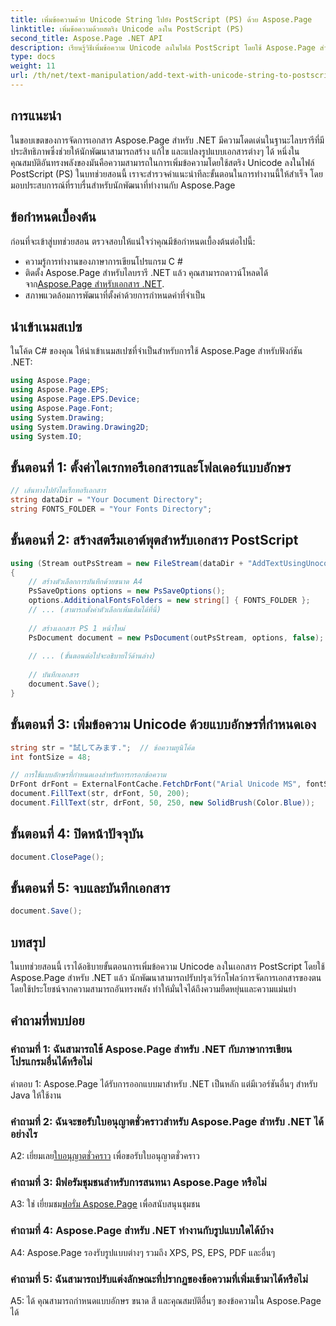 ```yaml
---
title: เพิ่มข้อความด้วย Unicode String ไปยัง PostScript (PS) ด้วย Aspose.Page
linktitle: เพิ่มข้อความด้วยสตริง Unicode ลงใน PostScript (PS)
second_title: Aspose.Page .NET API
description: เรียนรู้วิธีเพิ่มข้อความ Unicode ลงในไฟล์ PostScript โดยใช้ Aspose.Page สำหรับ .NET ปรับปรุงการจัดการเอกสารได้อย่างง่ายดาย
type: docs
weight: 11
url: /th/net/text-manipulation/add-text-with-unicode-string-to-postscript-ps/
---
```

## การแนะนำ

ในขอบเขตของการจัดการเอกสาร Aspose.Page สำหรับ .NET มีความโดดเด่นในฐานะไลบรารีที่มีประสิทธิภาพซึ่งช่วยให้นักพัฒนาสามารถสร้าง แก้ไข และแปลงรูปแบบเอกสารต่างๆ ได้ หนึ่งในคุณสมบัติอันทรงพลังของมันคือความสามารถในการเพิ่มข้อความโดยใช้สตริง Unicode ลงในไฟล์ PostScript (PS) ในบทช่วยสอนนี้ เราจะสำรวจคำแนะนำทีละขั้นตอนในการทำงานนี้ให้สำเร็จ โดยมอบประสบการณ์ที่ราบรื่นสำหรับนักพัฒนาที่ทำงานกับ Aspose.Page

## ข้อกำหนดเบื้องต้น

ก่อนที่จะเข้าสู่บทช่วยสอน ตรวจสอบให้แน่ใจว่าคุณมีข้อกำหนดเบื้องต้นต่อไปนี้:

- ความรู้การทำงานของภาษาการเขียนโปรแกรม C #
-  ติดตั้ง Aspose.Page สำหรับไลบรารี .NET แล้ว คุณสามารถดาวน์โหลดได้จาก[Aspose.Page สำหรับเอกสาร .NET](https://reference.aspose.com/page/net/).
- สภาพแวดล้อมการพัฒนาที่ตั้งค่าด้วยการกำหนดค่าที่จำเป็น

## นำเข้าเนมสเปซ

ในโค้ด C# ของคุณ ให้นำเข้าเนมสเปซที่จำเป็นสำหรับการใช้ Aspose.Page สำหรับฟังก์ชัน .NET:

```csharp
using Aspose.Page;
using Aspose.Page.EPS;
using Aspose.Page.EPS.Device;
using Aspose.Page.Font;
using System.Drawing;
using System.Drawing.Drawing2D;
using System.IO;
```

## ขั้นตอนที่ 1: ตั้งค่าไดเรกทอรีเอกสารและโฟลเดอร์แบบอักษร

```csharp
// เส้นทางไปยังไดเร็กทอรีเอกสาร
string dataDir = "Your Document Directory";
string FONTS_FOLDER = "Your Fonts Directory";
```

## ขั้นตอนที่ 2: สร้างสตรีมเอาต์พุตสำหรับเอกสาร PostScript

```csharp
using (Stream outPsStream = new FileStream(dataDir + "AddTextUsingUnocodeString_outPS.ps", FileMode.Create))
{
    // สร้างตัวเลือกการบันทึกด้วยขนาด A4
    PsSaveOptions options = new PsSaveOptions();
    options.AdditionalFontsFolders = new string[] { FONTS_FOLDER };
    // ... (สามารถตั้งค่าตัวเลือกเพิ่มเติมได้ที่นี่)
    
    // สร้างเอกสาร PS 1 หน้าใหม่
    PsDocument document = new PsDocument(outPsStream, options, false);
    
    // ... (ขั้นตอนต่อไปจะอธิบายไว้ด้านล่าง)
    
    // บันทึกเอกสาร
    document.Save();
}
```

## ขั้นตอนที่ 3: เพิ่มข้อความ Unicode ด้วยแบบอักษรที่กำหนดเอง

```csharp
string str = "試してみます.";  // ข้อความยูนิโค้ด
int fontSize = 48;

// การใช้แบบอักษรที่กำหนดเองสำหรับการกรอกข้อความ
DrFont drFont = ExternalFontCache.FetchDrFont("Arial Unicode MS", fontSize, FontStyle.Regular);
document.FillText(str, drFont, 50, 200);
document.FillText(str, drFont, 50, 250, new SolidBrush(Color.Blue));
```

## ขั้นตอนที่ 4: ปิดหน้าปัจจุบัน

```csharp
document.ClosePage();
```

## ขั้นตอนที่ 5: จบและบันทึกเอกสาร

```csharp
document.Save();
```

## บทสรุป

ในบทช่วยสอนนี้ เราได้อธิบายขั้นตอนการเพิ่มข้อความ Unicode ลงในเอกสาร PostScript โดยใช้ Aspose.Page สำหรับ .NET แล้ว นักพัฒนาสามารถปรับปรุงเวิร์กโฟลว์การจัดการเอกสารของตนโดยใช้ประโยชน์จากความสามารถอันทรงพลัง ทำให้มั่นใจได้ถึงความยืดหยุ่นและความแม่นยำ

## คำถามที่พบบ่อย

### คำถามที่ 1: ฉันสามารถใช้ Aspose.Page สำหรับ .NET กับภาษาการเขียนโปรแกรมอื่นได้หรือไม่

คำตอบ 1: Aspose.Page ได้รับการออกแบบมาสำหรับ .NET เป็นหลัก แต่มีเวอร์ชันอื่นๆ สำหรับ Java ให้ใช้งาน

### คำถามที่ 2: ฉันจะขอรับใบอนุญาตชั่วคราวสำหรับ Aspose.Page สำหรับ .NET ได้อย่างไร

 A2: เยี่ยมเลย[ใบอนุญาตชั่วคราว](https://purchase.aspose.com/temporary-license/) เพื่อขอรับใบอนุญาตชั่วคราว

### คำถามที่ 3: มีฟอรัมชุมชนสำหรับการสนทนา Aspose.Page หรือไม่

 A3: ใช่ เยี่ยมชม[ฟอรั่ม Aspose.Page](https://forum.aspose.com/c/page/39) เพื่อสนับสนุนชุมชน

### คำถามที่ 4: Aspose.Page สำหรับ .NET ทำงานกับรูปแบบใดได้บ้าง

A4: Aspose.Page รองรับรูปแบบต่างๆ รวมถึง XPS, PS, EPS, PDF และอื่นๆ

### คำถามที่ 5: ฉันสามารถปรับแต่งลักษณะที่ปรากฏของข้อความที่เพิ่มเข้ามาได้หรือไม่

A5: ได้ คุณสามารถกำหนดแบบอักษร ขนาด สี และคุณสมบัติอื่นๆ ของข้อความใน Aspose.Page ได้